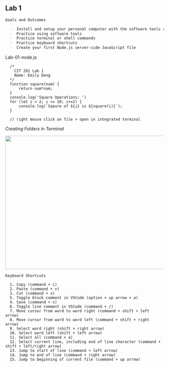 ## Lab 1

``` markdown
Goals and Outcomes

  -  Install and setup your personal computer with the software tools required for this course
  -  Practice using software tools
  -  Practice terminal or shell commands
  -  Practice keyboard shortcuts
  -  Create your first Node.js server-side JavaScript file

```

Lab-01-node.js

```rouge
  /*
    CIT 281 Lab 1
    Name: Emily Deng
  */
  function square(num) {
      return num*num;
  }
  console.log('Square Operations: ')
  for (let i = 2; i <= 10; i+=2) {
      console.log(`Sqaure of ${i} is ${square(i)}`);
  }

  // right mouse click on file > open in integrated terminal

```
*Creating Folders in Terminal*

<img src="https://user-images.githubusercontent.com/84113983/120708439-6c763700-c470-11eb-89a5-71320ed46e24.png" width="632" height="424" />

```
Keyboard Shortcuts

  1. Copy (command + c)
  2. Paste (command + v)
  3. Cut (command + x)
  5. Toggle block comment in VSCode (option + up arrow + a)
  4. Save (command + s)
  6. Toggle line comment in VSCode (command + /)
  7. Move cursor from word to word right (command + shift + left arrow)
  8. Move cursor from word to word left (command + shift + right arrow)
  9. Select word right (shift + right arrow)
  10. Select word left (shift + left arrow)
  11. Select all (command + a)
  12. Select current line, including end of line character (command + shift + left/right arrow)
  13. Jump to start of line (command + left arrow)
  14. Jump to end of line (command + right arrow)
  15. Jump to beginning of current file (command + up arrow) 

```


